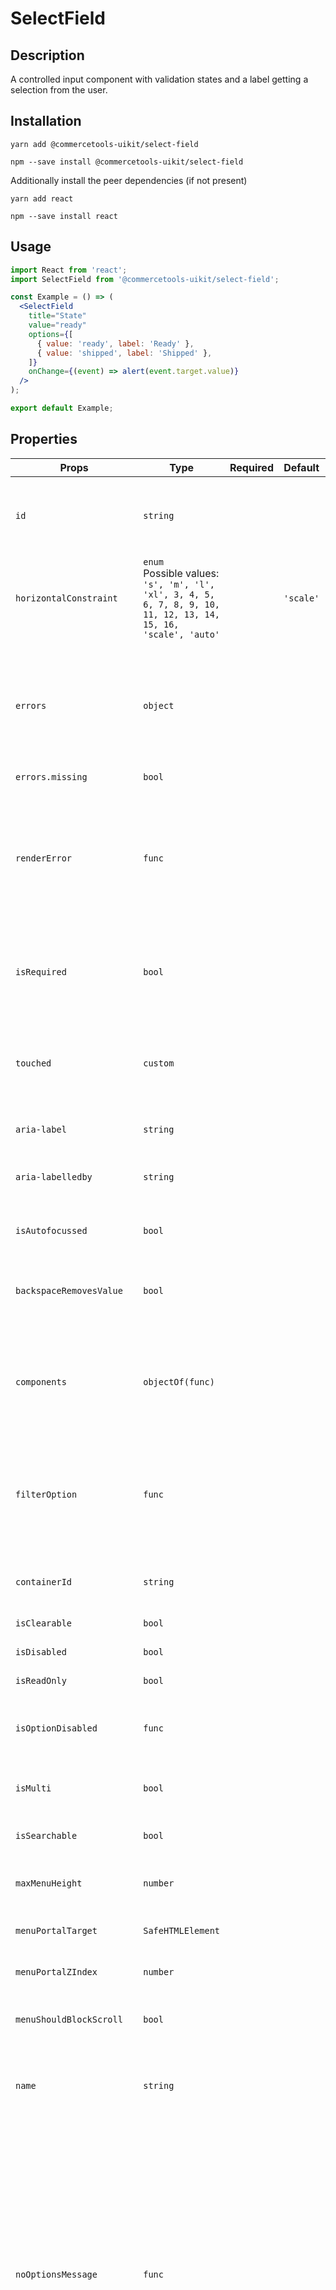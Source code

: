 <!-- THIS IS AN AUTOGENERATED FILE. DO NOT EDIT THIS FILE DIRECTLY. -->
<!-- This file is created by the `yarn generate-readme` script. -->

# SelectField

## Description

A controlled input component with validation states and a label getting a selection from the user.

## Installation

```
yarn add @commercetools-uikit/select-field
```

```
npm --save install @commercetools-uikit/select-field
```

Additionally install the peer dependencies (if not present)

```
yarn add react
```

```
npm --save install react
```

## Usage

```jsx
import React from 'react';
import SelectField from '@commercetools-uikit/select-field';

const Example = () => (
  <SelectField
    title="State"
    value="ready"
    options={[
      { value: 'ready', label: 'Ready' },
      { value: 'shipped', label: 'Shipped' },
    ]}
    onChange={(event) => alert(event.target.value)}
  />
);

export default Example;
```

## Properties

| Props                              | Type                                                                                                                  | Required | Default   | Description                                                                                                                                                                                                                                                                                                                                                    |
| ---------------------------------- | --------------------------------------------------------------------------------------------------------------------- | :------: | --------- | -------------------------------------------------------------------------------------------------------------------------------------------------------------------------------------------------------------------------------------------------------------------------------------------------------------------------------------------------------------- |
| `id`                               | `string`                                                                                                              |          |           | Used as HTML id property. An id is generated automatically when not provided.                                                                                                                                                                                                                                                                                  |
| `horizontalConstraint`             | `enum`<br>Possible values:<br>`'s', 'm', 'l', 'xl', 3, 4, 5, 6, 7, 8, 9, 10, 11, 12, 13, 14, 15, 16, 'scale', 'auto'` |          | `'scale'` |                                                                                                                                                                                                                                                                                                                                                                |
| `errors`                           | `object`                                                                                                              |          |           | A map of errors. Error messages for known errors are rendered automatically.&#xA;<br/>&#xA;Unknown errors will be forwarded to renderError.                                                                                                                                                                                                                    |
| `errors.missing`                   | `bool`                                                                                                                |          |           |                                                                                                                                                                                                                                                                                                                                                                |
| `renderError`                      | `func`                                                                                                                |          |           | This function can return a message which will be wrapped in an ErrorMessage. It can also return null to show no error.&#xA;<br />&#xA;Signature: `(key, error) => React.node`                                                                                                                                                                                  |
| `isRequired`                       | `bool`                                                                                                                |          |           | Indicates if the value is required. Shows an the "required asterisk" if so.                                                                                                                                                                                                                                                                                    |
| `touched`                          | `custom`                                                                                                              |          |           | Indicates whether the field was touched. Errors will only be shown when the field was touched.                                                                                                                                                                                                                                                                 |
| `aria-label`                       | `string`                                                                                                              |          |           | Aria label (for assistive tech)                                                                                                                                                                                                                                                                                                                                |
| `aria-labelledby`                  | `string`                                                                                                              |          |           | HTML ID of an element that should be used as the label (for assistive tech)                                                                                                                                                                                                                                                                                    |
| `isAutofocussed`                   | `bool`                                                                                                                |          |           | Focus the control when it is mounted                                                                                                                                                                                                                                                                                                                           |
| `backspaceRemovesValue`            | `bool`                                                                                                                |          |           | Remove the currently focused option when the user presses backspace                                                                                                                                                                                                                                                                                            |
| `components`                       | `objectOf(func)`                                                                                                      |          |           | Map of components to overwrite the default ones, see what components you can override                                                                                                                                                                                                                                                                          |
| `filterOption`                     | `func`                                                                                                                |          |           | Custom method to filter whether an option should be displayed in the menu&#xA;<br />&#xA;Signature: `(option, rawInput) => boolean`                                                                                                                                                                                                                            |
| `containerId`                      | `string`                                                                                                              |          |           | The id to set on the SelectContainer component                                                                                                                                                                                                                                                                                                                 |
| `isClearable`                      | `bool`                                                                                                                |          |           | Is the select value clearable                                                                                                                                                                                                                                                                                                                                  |
| `isDisabled`                       | `bool`                                                                                                                |          |           | Is the select disabled                                                                                                                                                                                                                                                                                                                                         |
| `isReadOnly`                       | `bool`                                                                                                                |          |           | Is the select read-only                                                                                                                                                                                                                                                                                                                                        |
| `isOptionDisabled`                 | `func`                                                                                                                |          |           | Override the built-in logic to detect whether an option is disabled                                                                                                                                                                                                                                                                                            |
| `isMulti`                          | `bool`                                                                                                                |          |           | Support multiple selected options                                                                                                                                                                                                                                                                                                                              |
| `isSearchable`                     | `bool`                                                                                                                |          |           | Whether to enable search functionality                                                                                                                                                                                                                                                                                                                         |
| `maxMenuHeight`                    | `number`                                                                                                              |          |           | Maximum height of the menu before scrolling                                                                                                                                                                                                                                                                                                                    |
| `menuPortalTarget`                 | `SafeHTMLElement`                                                                                                     |          |           | Dom element to portal the select menu to                                                                                                                                                                                                                                                                                                                       |
| `menuPortalZIndex`                 | `number`                                                                                                              |          |           | z-index value for the menu portal                                                                                                                                                                                                                                                                                                                              |
| `menuShouldBlockScroll`            | `bool`                                                                                                                |          |           | whether the menu should block scroll while open                                                                                                                                                                                                                                                                                                                |
| `name`                             | `string`                                                                                                              |          |           | Name of the HTML Input (optional - without this, no input will be rendered)                                                                                                                                                                                                                                                                                    |
| `noOptionsMessage`                 | `func`                                                                                                                |          |           | Can be used to render a custom value when there are no options (either because of no search results, or all options have been used, or there were none in the first place). Gets called with { inputValue: String }.&#xA;<br />&#xA;`inputValue` will be an empty string when no search text is present.&#xA;<br />&#xA;Signature: `({ inputValue}) => string` |
| `onBlur`                           | `func`                                                                                                                |          |           | Handle blur events on the control&#xA;<br />&#xA;Signature: `(event) => void`                                                                                                                                                                                                                                                                                  |
| `onChange`                         | `func`                                                                                                                |          |           | Called with a fake event when value changes. The event's target.name will be the name supplied in props. The event's target.value will hold the value.&#xA;<br/>&#xA;The value will be the selected option, or an array of options in case isMulti is true.&#xA;<br />&#xA;Signature: `(event) => void`                                                        |
| `onFocus`                          | `func`                                                                                                                |          |           | Handle focus events on the control&#xA;<br />&#xA;Signature: `(event) => void`                                                                                                                                                                                                                                                                                 |
| `onInputChange`                    | `func`                                                                                                                |          |           | Handle change events on the input&#xA;<br />&#xA;Signature: `(newValue, actionMeta) => void`                                                                                                                                                                                                                                                                   |
| `options`                          | `array`                                                                                                               |          |           | Array of options that populate the select menu                                                                                                                                                                                                                                                                                                                 |
| `options[]<shape>`                 | `object`                                                                                                              |          |           |                                                                                                                                                                                                                                                                                                                                                                |
| `options[]<shape>.value`           | `string`                                                                                                              |    ✅    |           |                                                                                                                                                                                                                                                                                                                                                                |
| `options[]<shape>.options`         | `array`                                                                                                               |          |           |                                                                                                                                                                                                                                                                                                                                                                |
| `options[]<shape>.options[].value` | `string`                                                                                                              |    ✅    |           |                                                                                                                                                                                                                                                                                                                                                                |
| `showOptionGroupDivider`           | `bool`                                                                                                                |          |           |                                                                                                                                                                                                                                                                                                                                                                |
| `placeholder`                      | `string`                                                                                                              |          |           | Placeholder text for the select value                                                                                                                                                                                                                                                                                                                          |
| `tabIndex`                         | `string`                                                                                                              |          |           | Sets the tabIndex attribute on the input                                                                                                                                                                                                                                                                                                                       |
| `tabSelectsValue`                  | `bool`                                                                                                                |          |           | Select the currently focused option when the user presses tab                                                                                                                                                                                                                                                                                                  |
| `value`                            | `custom`                                                                                                              |          |           | The value of the select; reflected by the selected option                                                                                                                                                                                                                                                                                                      |
| `title`                            | `<string, node>`                                                                                                      |    ✅    |           | Title of the label                                                                                                                                                                                                                                                                                                                                             |
| `hint`                             | `custom`                                                                                                              |          |           | Hint for the label. Provides a supplementary but important information regarding the behaviour of the input (e.g warn about uniqueness of a field, when it can only be set once), whereas description can describe it in more depth.&#xA;<br />&#xA;Can also receive a hintIcon.                                                                               |
| `description`                      | `<string, node>`                                                                                                      |          |           | Provides a description for the title.                                                                                                                                                                                                                                                                                                                          |
| `onInfoButtonClick`                | `func`                                                                                                                |          |           | Function called when info button is pressed.&#xA;<br />&#xA;Info button will only be visible when this prop is passed.                                                                                                                                                                                                                                         |
| `hintIcon`                         | `node`                                                                                                                |          |           | Icon to be displayed beside the hint text. Will only get rendered when hint is passed as well.                                                                                                                                                                                                                                                                 |
| `badge`                            | `node`                                                                                                                |          |           | Badge to be displayed beside the label. Might be used to display additional information about the content of the field (E.g verified email)                                                                                                                                                                                                                    |
| `hasWarning`                       | `bool`                                                                                                                |          |           | Control to indicate on the input if there are selected values that are potentially invalid                                                                                                                                                                                                                                                                     |
| `iconLeft`                         | `node`                                                                                                                |          |           | Icon to display on the left of the placeholder text and selected value. Has no effect when isMulti is enabled.                                                                                                                                                                                                                                                 |
